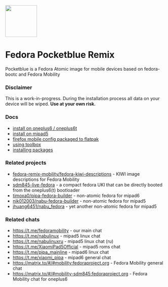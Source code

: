 <picture>
  <source media="(prefers-color-scheme: dark)" srcset="docs/icons/fedora_remix_dark.svg">
  <source media="(prefers-color-scheme: light)" srcset="docs/icons/fedora_remix_light.svg">
  <img src="assets/logo-light.svg" height="100">
</picture>

# Fedora Pocketblue Remix

Pocketblue is a Fedora Atomic image for mobile devices based on fedora-bootc and Fedora Mobility

### Disclaimer

This is a work-in-progress. During the installation process all data on your device will be wiped.
**Use at your own risk.**

### Docs

- [install on oneplus6 / oneplus6t](docs/oneplus6.md)
- [install on mipad5](docs/mipad5.md)
- [firefox mobile config packaged to flatpak](https://github.com/pocketblue/pocketblue.github.io)
- [using toolbox](docs/toolbox.md)
- [installing packages](docs/installing-packages.md)

### Related projects

- [fedora-remix-mobility/fedora-kiwi-descriptions](https://github.com/fedora-remix-mobility/fedora-kiwi-descriptions) - KIWI image descriptions for Fedora Mobility
- [sdm845-live-fedora](https://github.com/samcday/sdm845-live-fedora) - a compact fedora UKI that can be directly booted from the oneplus6(t) bootloader
- [timoxa0/pipa-fedora-builder](https://github.com/timoxa0/pipa-fedora-builder) - non-atomic fedora for mipad6
- [nik012003/nabu-fedora-builder](https://github.com/nik012003/nabu-fedora-builder) - non-atomic fedora for mipad5
- [jhuang6451/nabu_fedora](https://github.com/jhuang6451/nabu_fedora) - yet another non-atomic fedora for mipad5

### Related chats

- https://t.me/fedoramobility - our main chat
- https://t.me/nabulinux - mipad5 linux chat
- https://t.me/nabulinuxru - mipad5 linux chat (ru)
- https://t.me/XiaomiPad5Official - mipad5 roms chat
- https://t.me/pipa_mainline - mipad6 linux chat
- https://t.me/xiaomi_pipa - mipad6 general chat
- https://matrix.to/#/#mobility:fedoraproject.org - Fedora Mobility general chat
- https://matrix.to/#/#mobility-sdm845:fedoraproject.org - Fedora Mobility chat for oneplus6

